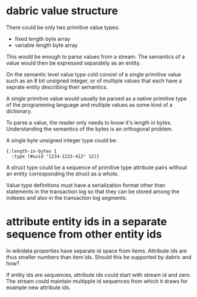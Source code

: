 # dabric value structure
There could be only two primitive value types:
- fixed length byte array
- variable length byte array

This would be enough to parse values from a stream. The semantics of a value would then be expressed separately as an entity.

On the semantic level value type cold consist of a single primitive value such as an 8 bit unsigned integer, or of multiple values that each have a seprate entity describing their semantics.

A single primitive value would usually be parsed as a native primitive type of the programming language and multiple values as some kind of a dictionary.

To parse a value, the reader only needs to know it's length in bytes. Understanding the semantics of the bytes is an orthogonal problem.

A single byte unsigned integer type could be:

    {:length-in-bytes 1
	  :type [#uuid "1234-1233-412" 12]}
	  
A struct type could be a sequence of primitive type attribute pairs without an entity corresponding the struct as a whole.

Value type definitions must have a serialization format other than statements in the transaction log so that they can be stored among the indexes and also in the transaction log segments.

# attribute entity ids in a separate sequence from other entity ids
In wikidata properties have separate id space from items. Attribute ids are thus smaller numbers than item ids. Should this be supported by dabric and how?

If entity ids are sequences, attribute ids could start with stream id and zero. The stream could maintain multipple id sequences from which it draws for example new attribute ids.